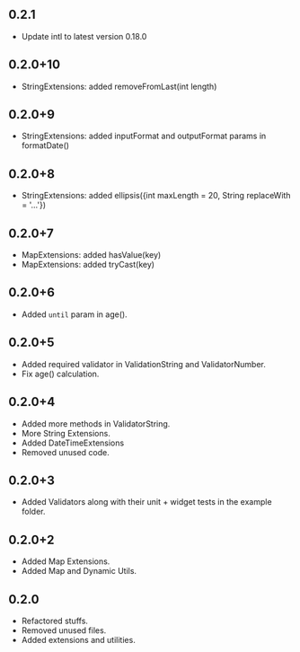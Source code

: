 ## 0.2.1

- Update intl to latest version 0.18.0

## 0.2.0+10

- StringExtensions: added removeFromLast(int length)

## 0.2.0+9

- StringExtensions: added inputFormat and outputFormat params in formatDate()

## 0.2.0+8

- StringExtensions: added ellipsis({int maxLength = 20, String replaceWith = '...'})

## 0.2.0+7

- MapExtensions: added hasValue(key)
- MapExtensions: added tryCast<T>(key)

## 0.2.0+6

- Added `until` param in age().

## 0.2.0+5

- Added required validator in ValidationString and ValidatorNumber.
- Fix age() calculation.

## 0.2.0+4

- Added more methods in ValidatorString.
- More String Extensions.
- Added DateTimeExtensions
- Removed unused code.

## 0.2.0+3

- Added Validators along with their unit + widget tests in the example folder.

## 0.2.0+2

- Added Map Extensions.
- Added Map and Dynamic Utils.

## 0.2.0

- Refactored stuffs.
- Removed unused files.
- Added extensions and utilities.
